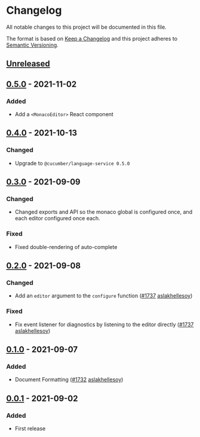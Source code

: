 # Changelog

All notable changes to this project will be documented in this file.

The format is based on [Keep a Changelog](http://keepachangelog.com/)
and this project adheres to [Semantic Versioning](http://semver.org/).

## [Unreleased]

## [0.5.0] - 2021-11-02
### Added
- Add a `<MonacoEditor>` React component

## [0.4.0] - 2021-10-13
### Changed
- Upgrade to `@cucumber/language-service 0.5.0`

## [0.3.0] - 2021-09-09
### Changed
- Changed exports and API so the monaco global is configured once, and each editor configured once each.

### Fixed
- Fixed double-rendering of auto-complete

## [0.2.0] - 2021-09-08
### Changed
- Add an `editor` argument to the `configure` function
([#1737](https://github.com/cucumber/common/pull/1737)
[aslakhellesoy](https://github.com/aslakhellesoy))

### Fixed
- Fix event listener for diagnostics by listening to the editor directly
([#1737](https://github.com/cucumber/common/pull/1737)
[aslakhellesoy](https://github.com/aslakhellesoy))

## [0.1.0] - 2021-09-07
### Added
- Document Formatting
([#1732](https://github.com/cucumber/common/pull/1732)
[aslakhellesoy](https://github.com/aslakhellesoy))

## [0.0.1] - 2021-09-02
### Added
- First release

[Unreleased]: https://github.com/cucumber/monaco/compare/v0.5.0...HEAD
[0.5.0]: https://github.com/cucumber/monaco/compare/v0.4.0...0.5.0
[0.4.0]: https://github.com/cucumber/monaco/compare/v0.3.0...v0.4.0
[0.3.0]: https://github.com/cucumber/monaco/compare/v0.2.0...v0.3.0
[0.2.0]: https://github.com/cucumber/monaco/compare/v0.1.0...v0.2.0
[0.1.0]: https://github.com/cucumber/monaco/compare/v0.0.1...v0.1.0
[0.0.1]: https://github.com/cucumber/common/tree/v0.0.1

